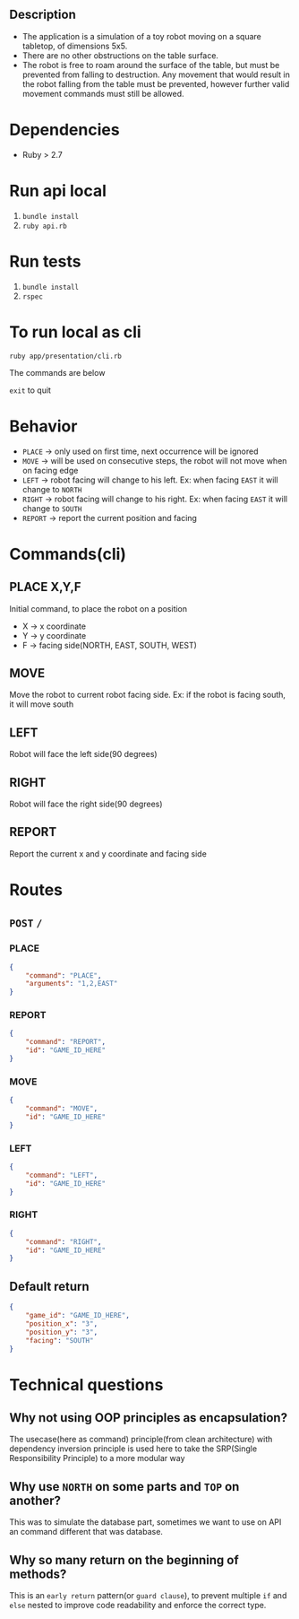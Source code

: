 ## Description

- The application is a simulation of a toy robot moving on a square tabletop, of dimensions 5x5.
- There are no other obstructions on the table surface.
- The robot is free to roam around the surface of the table, but must be prevented from falling to destruction. Any movement that would result in the robot falling from the table must be prevented, however further valid movement commands must still be allowed.

# Dependencies

- Ruby > 2.7

# Run api local

1. `bundle install`
2. `ruby api.rb`

# Run tests

1. `bundle install`
2. `rspec`

# To run local as cli

`ruby app/presentation/cli.rb`

The commands are below

`exit` to quit

# Behavior

- `PLACE` -> only used on first time, next occurrence will be ignored
- `MOVE` -> will be used on consecutive steps, the robot will not move when on facing edge
- `LEFT` -> robot facing will change to his left. Ex: when facing `EAST` it will change to `NORTH`
- `RIGHT` -> robot facing will change to his right. Ex: when facing `EAST` it will change to `SOUTH`
- `REPORT` -> report the current position and facing

# Commands(cli)

## PLACE X,Y,F

Initial command, to place the robot on a position

- X -> x coordinate
- Y -> y coordinate
- F -> facing side(NORTH, EAST, SOUTH, WEST)

## MOVE

Move the robot to current robot facing side.
Ex: if the robot is facing south, it will move south

## LEFT

Robot will face the left side(90 degrees)

## RIGHT

Robot will face the right side(90 degrees)

## REPORT

Report the current x and y coordinate and facing side

# Routes

## `POST` `/`

### PLACE

```JSON
{
	"command": "PLACE",
	"arguments": "1,2,EAST"
}
```

### REPORT

```JSON
{
	"command": "REPORT",
	"id": "GAME_ID_HERE"
}
```

### MOVE

```JSON
{
	"command": "MOVE",
	"id": "GAME_ID_HERE"
}
```

### LEFT

```JSON
{
	"command": "LEFT",
	"id": "GAME_ID_HERE"
}
```

### RIGHT

```JSON
{
	"command": "RIGHT",
	"id": "GAME_ID_HERE"
}
```

## Default return

```JSON
{
	"game_id": "GAME_ID_HERE",
	"position_x": "3",
	"position_y": "3",
	"facing": "SOUTH"
}
```

# Technical questions

## Why not using OOP principles as encapsulation?

The usecase(here as command) principle(from clean architecture) with dependency inversion principle is used here to take the SRP(Single Responsibility Principle) to a more modular way

## Why use `NORTH` on some parts and `TOP` on another?

This was to simulate the database part, sometimes we want to use on API an command different that was database.

## Why so many return on the beginning of methods?

This is an `early return` pattern(or `guard clause`), to prevent multiple `if` and `else` nested to improve code readability and enforce the correct type.
